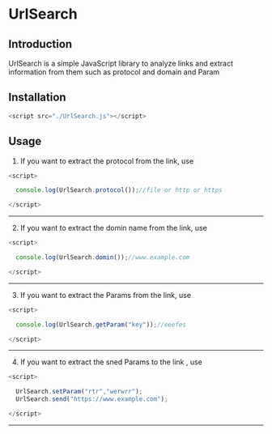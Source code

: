 # UrlSearch
## Introduction
UrlSearch  is a simple  JavaScript library to analyze links and extract information from them such as protocol and domain and Param
## Installation 

```javascript
<script src="./UrlSearch.js"></script>
```

## Usage
1. If you want to extract the protocol from the link, use

```javascript
<script>

  console.log(UrlSearch.protocol());//file or http or https 

</script>
```

________________________________________________________________

2. If you want to extract the domin name from the link, use

```javascript
<script>

  console.log(UrlSearch.domin());//www.example.com

</script>
```

________________________________________________________________
3. If you want to extract the Params from the link, use

```javascript
<script>

  console.log(UrlSearch.getParam("key"));//eeefes

</script>
```

________________________________________________________________
4. If you want to extract the sned Params to the link , use

```javascript
<script>

  UrlSearch.setParam("rtr","werwrr");
  UrlSearch.send("https://www.example.com");

</script>
```

________________________________________________________________
